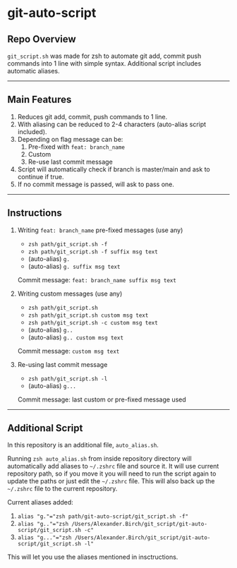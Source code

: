 # git-auto-script

## Repo Overview

`git_script.sh` was made for zsh to automate git add, commit push commands into 1 line with simple syntax.
Additional script includes automatic aliases.

---

## Main Features

1. Reduces git add, commit, push commands to 1 line.
2. With aliasing can be reduced to 2-4 characters (auto-alias script included).
3. Depending on flag message can be:
    1. Pre-fixed with `feat: branch_name`
    2. Custom
    3. Re-use last commit message
4. Script will automatically check if branch is master/main and ask to continue if true.
5. If no commit message is passed, will ask to pass one.

---

## Instructions

1. Writing `feat: branch_name` pre-fixed messages (use any)

    * `zsh path/git_script.sh -f`
    * `zsh path/git_script.sh -f suffix msg text`
    * (auto-alias) `g.`
    * (auto-alias) `g. suffix msg text`

    Commit message: `feat: branch_name suffix msg text`

2. Writing custom messages (use any)

    * `zsh path/git_script.sh`
    * `zsh path/git_script.sh custom msg text`
    * `zsh path/git_script.sh -c custom msg text`
    * (auto-alias) `g..`
    * (auto-alias) `g.. custom msg text`

    Commit message: `custom msg text`

3. Re-using last commit message
    * `zsh path/git_script.sh -l`
    * (auto-alias) `g...`

    Commit message: last custom or pre-fixed message used

---

## Additional Script

In this repository is an additional file, `auto_alias.sh`.

Running `zsh auto_alias.sh` from inside repository directory will automatically add aliases to `~/.zshrc` file and source it. It will use current repository path, so if you move it you will need to run the script again to update the paths or just edit the `~/.zshrc` file. This will also back up the `~/.zshrc` file to the current repository.

Current aliases added:

1. `alias "g."="zsh path/git-auto-script/git_script.sh -f"`
2. `alias "g.."="zsh /Users/Alexander.Birch/git_script/git-auto-script/git_script.sh -c"`
3. `alias "g..."="zsh /Users/Alexander.Birch/git_script/git-auto-script/git_script.sh -l"`

This will let you use the aliases mentioned in insctructions.
